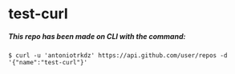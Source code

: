 # test-curl

##### This repo has been made on CLI with the command:
`$ curl -u 'antoniotrkdz' https://api.github.com/user/repos -d '{"name":"test-curl"}'`
